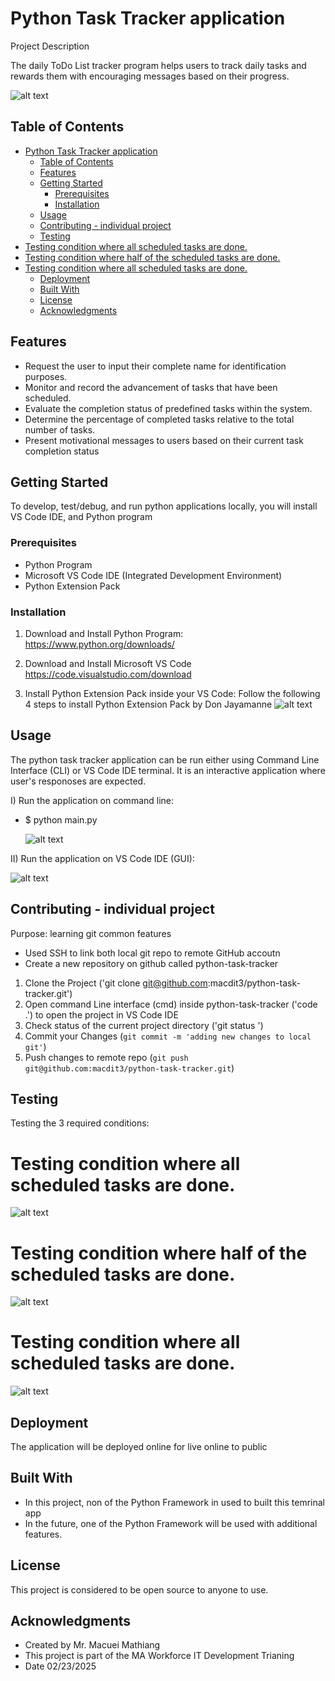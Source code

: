 # Python Task Tracker application



Project Description

The daily ToDo List tracker program helps users to track daily tasks and rewards them with encouraging messages based on their progress.

![alt text](images/image.png)



## Table of Contents
- [Python Task Tracker application](#python-task-tracker-application)
  - [Table of Contents](#table-of-contents)
  - [Features](#features)
  - [Getting Started](#getting-started)
    - [Prerequisites](#prerequisites)
    - [Installation](#installation)
  - [Usage](#usage)
  - [Contributing - individual project](#contributing---individual-project)
  - [Testing](#testing)
- [Testing condition where all scheduled tasks are done.](#testing-condition-where-all-scheduled-tasks-are-done)
- [Testing condition where half of the scheduled tasks are done.](#testing-condition-where-half-of-the-scheduled-tasks-are-done)
- [Testing condition where all scheduled tasks are done.](#testing-condition-where-all-scheduled-tasks-are-done-1)
  - [Deployment](#deployment)
  - [Built With](#built-with)
  - [License](#license)
  - [Acknowledgments](#acknowledgments)

## Features
- Request the user to input their complete name for identification purposes. 
- Monitor and record the advancement of tasks that have been scheduled. 
- Evaluate the completion status of predefined tasks within the system. 
- Determine the percentage of completed tasks relative to the total number of tasks. 
- Present motivational messages to users based on their current task completion status


## Getting Started
To develop, test/debug, and run python applications locally, you will install
VS Code IDE, and Python program

### Prerequisites
- Python Program
- Microsoft VS Code IDE (Integrated Development Environment)
- Python Extension Pack

### Installation
1. Download and Install Python Program:
  https://www.python.org/downloads/

2. Download and Install Microsoft VS Code
   https://code.visualstudio.com/download

3. Install Python Extension Pack inside your VS Code:
   Follow the following 4 steps to install Python Extension Pack by Don Jayamanne
   ![alt text](images/image-1.png)
   
 

## Usage
The python task tracker application can be run either using Command Line Interface (CLI) or VS Code IDE terminal. It is an interactive application where user's responoses are expected.

  I) Run the application on command line:
- $ python main.py
  
  ![alt text](images/image-2.png)


II) Run the application on VS Code IDE  (GUI):

![alt text](images/image-3.png)


## Contributing - individual project
Purpose: learning git common features
- Used SSH to link both local git repo to remote GitHub accoutn
- Create a new repository on github called python-task-tracker

1. Clone the Project ('git clone git@github.com:macdit3/python-task-tracker.git')
2. Open command Line interface (cmd) inside python-task-tracker ('code .') to open the project in VS Code IDE
3. Check status of the current project directory ('git status  ')
4. Commit your Changes (`git commit -m 'adding new changes to local git'`)
5. Push changes to remote repo (`git push git@github.com:macdit3/python-task-tracker.git`)


## Testing
Testing the 3 required conditions:
# Testing condition where all scheduled tasks are done.
![alt text](images/image-4.png)

# Testing condition where half of the scheduled tasks are done.
 ![alt text](images/image-5.png)

# Testing condition where all scheduled tasks are done.
![alt text](images/image-6.png)

## Deployment
The application will be deployed online for live online to public

## Built With
* In this project, non of the Python Framework in used to built this temrinal app
* In the future, one of the Python Framework will be used with additional features.


## License
This project is considered to be open source to anyone to use.

## Acknowledgments
*  Created by Mr. Macuei Mathiang 
* This project is part of the MA Workforce IT Development Trianing 
* Date 02/23/2025

